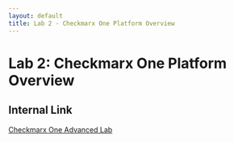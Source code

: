 ```yaml
---
layout: default
title: Lab 2 - Checkmarx One Platform Overview
---
```


# Lab 2: Checkmarx One Platform Overview

## Internal Link

[Checkmarx One Advanced Lab](https://checkmarx.atlassian.net/wiki/spaces/CPT/pages/6794707317/CxOne+Advanced+Lab)

